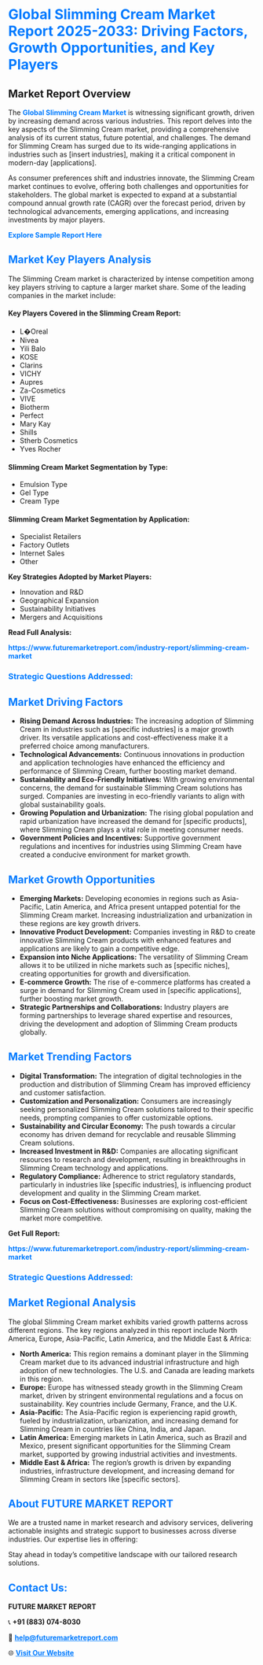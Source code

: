 <h1 style="color: #007BFF;">Global Slimming Cream Market Report 2025-2033: Driving Factors, Growth Opportunities, and Key Players</h1>

<section id="overview">
<h2>Market Report Overview</h2>
<p>The <a href="https://www.futuremarketreport.com/industry-report/slimming-cream-market" style="color: #007BFF; text-decoration: none;"><strong>Global Slimming Cream Market</strong></a> is witnessing significant growth, driven by increasing demand across various industries. This report delves into the key aspects of the Slimming Cream market, providing a comprehensive analysis of its current status, future potential, and challenges. The demand for Slimming Cream has surged due to its wide-ranging applications in industries such as [insert industries], making it a critical component in modern-day [applications].</p>
<p>As consumer preferences shift and industries innovate, the Slimming Cream market continues to evolve, offering both challenges and opportunities for stakeholders. The global market is expected to expand at a substantial compound annual growth rate (CAGR) over the forecast period, driven by technological advancements, emerging applications, and increasing investments by major players.</p>
</section>

<section id="overview">
<p><a href="https://www.futuremarketreport.com/request-sample/reportId=92759" style="color: #007BFF; text-decoration: none;"><strong>Explore Sample Report Here</strong></a></p>
</section>

<section id="key-players">
<h2 style="color: #007BFF;">Market Key Players Analysis</h2>
<p>The Slimming Cream market is characterized by intense competition among key players striving to capture a larger market share. Some of the leading companies in the market include:</p>
<h4>Key Players Covered in the Slimming Cream Report:</h4>
<ul><li>L�Oreal</li><li>Nivea</li><li>Yili Balo</li><li>KOSE</li><li>Clarins</li><li>VICHY</li><li>Aupres</li><li>Za-Cosmetics</li><li>VIVE</li><li>Biotherm</li><li>Perfect</li><li>Mary Kay</li><li>Shills</li><li>Stherb Cosmetics</li><li>Yves Rocher</li></ul>
<h4>Slimming Cream Market Segmentation by Type:</h4>
<ul><li>Emulsion Type</li><li>Gel Type</li><li>Cream Type</li></ul>

<h4>Slimming Cream Market Segmentation by Application:</h4>
<ul><li>Specialist Retailers</li><li>Factory Outlets</li><li>Internet Sales</li><li>Other</li></ul>
<p><strong>Key Strategies Adopted by Market Players:</strong></p>
<ul>
<li>Innovation and R&D</li>
<li>Geographical Expansion</li>
<li>Sustainability Initiatives</li>
<li>Mergers and Acquisitions</li>
</ul>
</section>

<section>
<p><strong>Read Full Analysis: </strong></p><a href="https://www.futuremarketreport.com/industry-report/slimming-cream-market" style="color: #007BFF; text-decoration: none;"><strong>https://www.futuremarketreport.com/industry-report/slimming-cream-market</strong></a>
<h3 style="color: #007BFF;">Strategic Questions Addressed:</h3>
</section>

<section id="driving-factors">
<h2 style="color: #007BFF;">Market Driving Factors</h2>
<ul>
<li><strong>Rising Demand Across Industries:</strong> The increasing adoption of Slimming Cream in industries such as [specific industries] is a major growth driver. Its versatile applications and cost-effectiveness make it a preferred choice among manufacturers.</li>
<li><strong>Technological Advancements:</strong> Continuous innovations in production and application technologies have enhanced the efficiency and performance of Slimming Cream, further boosting market demand.</li>
<li><strong>Sustainability and Eco-Friendly Initiatives:</strong> With growing environmental concerns, the demand for sustainable Slimming Cream solutions has surged. Companies are investing in eco-friendly variants to align with global sustainability goals.</li>
<li><strong>Growing Population and Urbanization:</strong> The rising global population and rapid urbanization have increased the demand for [specific products], where Slimming Cream plays a vital role in meeting consumer needs.</li>
<li><strong>Government Policies and Incentives:</strong> Supportive government regulations and incentives for industries using Slimming Cream have created a conducive environment for market growth.</li>
</ul>
</section>

<section id="growth-opportunities">
<h2 style="color: #007BFF;">Market Growth Opportunities</h2>
<ul>
<li><strong>Emerging Markets:</strong> Developing economies in regions such as Asia-Pacific, Latin America, and Africa present untapped potential for the Slimming Cream market. Increasing industrialization and urbanization in these regions are key growth drivers.</li>
<li><strong>Innovative Product Development:</strong> Companies investing in R&D to create innovative Slimming Cream products with enhanced features and applications are likely to gain a competitive edge.</li>
<li><strong>Expansion into Niche Applications:</strong> The versatility of Slimming Cream allows it to be utilized in niche markets such as [specific niches], creating opportunities for growth and diversification.</li>
<li><strong>E-commerce Growth:</strong> The rise of e-commerce platforms has created a surge in demand for Slimming Cream used in [specific applications], further boosting market growth.</li>
<li><strong>Strategic Partnerships and Collaborations:</strong> Industry players are forming partnerships to leverage shared expertise and resources, driving the development and adoption of Slimming Cream products globally.</li>
</ul>
</section>

<section id="trending-factors">
<h2 style="color: #007BFF;">Market Trending Factors</h2>
<ul>
<li><strong>Digital Transformation:</strong> The integration of digital technologies in the production and distribution of Slimming Cream has improved efficiency and customer satisfaction.</li>
<li><strong>Customization and Personalization:</strong> Consumers are increasingly seeking personalized Slimming Cream solutions tailored to their specific needs, prompting companies to offer customizable options.</li>
<li><strong>Sustainability and Circular Economy:</strong> The push towards a circular economy has driven demand for recyclable and reusable Slimming Cream solutions.</li>
<li><strong>Increased Investment in R&D:</strong> Companies are allocating significant resources to research and development, resulting in breakthroughs in Slimming Cream technology and applications.</li>
<li><strong>Regulatory Compliance:</strong> Adherence to strict regulatory standards, particularly in industries like [specific industries], is influencing product development and quality in the Slimming Cream market.</li>
<li><strong>Focus on Cost-Effectiveness:</strong> Businesses are exploring cost-efficient Slimming Cream solutions without compromising on quality, making the market more competitive.</li>
</ul>
</section>

<section>
<p><strong>Get Full Report: </strong></p><a href="https://www.futuremarketreport.com/industry-report/slimming-cream-market" style="color: #007BFF; text-decoration: none;"><strong>https://www.futuremarketreport.com/industry-report/slimming-cream-market</strong></a>
<h3 style="color: #007BFF;">Strategic Questions Addressed:</h3>
</section>


<section id="regional-analysis">
<h2 style="color: #007BFF;">Market Regional Analysis</h2>
<p>The global Slimming Cream market exhibits varied growth patterns across different regions. The key regions analyzed in this report include North America, Europe, Asia-Pacific, Latin America, and the Middle East & Africa:</p>
<ul>
<li><strong>North America:</strong> This region remains a dominant player in the Slimming Cream market due to its advanced industrial infrastructure and high adoption of new technologies. The U.S. and Canada are leading markets in this region.</li>
<li><strong>Europe:</strong> Europe has witnessed steady growth in the Slimming Cream market, driven by stringent environmental regulations and a focus on sustainability. Key countries include Germany, France, and the U.K.</li>
<li><strong>Asia-Pacific:</strong> The Asia-Pacific region is experiencing rapid growth, fueled by industrialization, urbanization, and increasing demand for Slimming Cream in countries like China, India, and Japan.</li>
<li><strong>Latin America:</strong> Emerging markets in Latin America, such as Brazil and Mexico, present significant opportunities for the Slimming Cream market, supported by growing industrial activities and investments.</li>
<li><strong>Middle East & Africa:</strong> The region’s growth is driven by expanding industries, infrastructure development, and increasing demand for Slimming Cream in sectors like [specific sectors].</li>
</ul>
</section>

<footer>
<h2 style="color: #007BFF;">About FUTURE MARKET REPORT</h2>
<p>We are a trusted name in market research and advisory services, delivering actionable insights and strategic support to businesses across diverse industries. Our expertise lies in offering:</p>

<p>Stay ahead in today’s competitive landscape with our tailored research solutions.</p>

<h2 style="color: #007BFF;">Contact Us:</h2>
<p><strong>FUTURE MARKET REPORT</strong></p>
<p>📞 <strong>+91 (883) 074-8030</strong></p>
<p>📧 <strong><a href="mailto:help@futuremarketreport.com" style="color: #007BFF;">help@futuremarketreport.com</a></strong></p>
<p>🌐 <strong><a href="https://www.futuremarketreport.com/" style="color: #007BFF;">Visit Our Website</a></strong></p>
</footer>